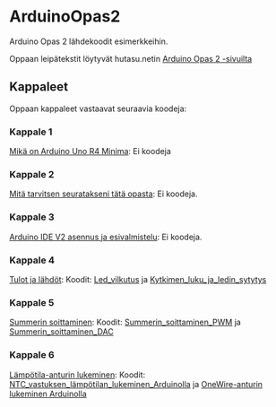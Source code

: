 # ArduinoOpas2
Arduino Opas 2 lähdekoodit esimerkkeihin.

Oppaan leipätekstit löytyvät hutasu.netin [Arduino Opas 2 -sivuilta](https://www.hutasu.net/mikrokontrollerit/arduino-opas-2-arduino-uno-r4-minima/)

## Kappaleet
Oppaan kappaleet vastaavat seuraavia koodeja:

### Kappale 1
[Mikä on Arduino Uno R4 Minima](https://www.hutasu.net/mikrokontrollerit/arduino-opas-2-arduino-uno-r4-minima/mika-on-arduino-uno-r4-minima/): Ei koodeja
### Kappale 2
[Mitä tarvitsen seuratakseni tätä opasta](https://www.hutasu.net/mikrokontrollerit/arduino-opas-2-arduino-uno-r4-minima/mita-tarvitsen-seuratakseni-tata-opasta/): Ei koodeja.
### Kappale 3
[Arduino IDE V2 asennus ja esivalmistelu](https://www.hutasu.net/mikrokontrollerit/arduino-opas-2-arduino-uno-r4-minima/arduino-ide-v2-asennus-ja-esivalmistelu/): Ei koodeja.
### Kappale 4
[Tulot ja lähdöt](https://www.hutasu.net/mikrokontrollerit/arduino-opas-2-arduino-uno-r4-minima/4-tulot-ja-lahdot/): Koodit: [Led_vilkutus](https://github.com/hutasunet/ArduinoOpas2/tree/main/Led_vilkutus) ja [Kytkimen_luku_ja_ledin_sytytys](https://github.com/hutasunet/ArduinoOpas2/tree/main/Kytkimen_luku_ja_ledin_sytytys)
### Kappale 5
[Summerin soittaminen](https://www.hutasu.net/mikrokontrollerit/arduino-opas-2-arduino-uno-r4-minima/5-summerin-soittaminen/): Koodit: [Summerin_soittaminen_PWM](https://github.com/hutasunet/ArduinoOpas2/tree/main/Summerin_soittaminen_PWM) ja [Summerin_soittaminen_DAC](https://github.com/hutasunet/ArduinoOpas2/tree/main/Summerin_soittaminen_DAC)
### Kappale 6
[Lämpötila-anturin lukeminen](https://www.hutasu.net/mikrokontrollerit/arduino-opas-2-arduino-uno-r4-minima/6-lampotila-anturin-lukeminen/): Koodit: [NTC_vastuksen_lämpötilan_lukeminen_Arduinolla](https://github.com/hutasunet/ArduinoOpas2/tree/main/NTC-termistorin_luku) ja [OneWire-anturin lukeminen Arduinolla](https://github.com/hutasunet/ArduinoOpas2/tree/main/onewire)